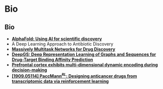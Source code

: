 # Bio

## Bio

* [**AlphaFold: Using AI for scientific discovery**](https://deepmind.com/blog/article/AlphaFold-Using-AI-for-scientific-discovery)
* A Deep Learning Approach to Antibiotic Discovery
* [**Massively Multitask Networks for Drug Discovery**](https://arxiv.org/abs/1502.02072.pdf)
* [**DeepGS: Deep Representation Learning of Graphs and Sequences for Drug-Target Binding Affinity Prediction**](https://paperswithcode.com/paper/deepgs-deep-representation-learning-of-graphs)
* [**Prefrontal cortex exhibits multi-dimensional dynamic encoding during decision-making**](https://www.biorxiv.org/content/biorxiv/early/2019/10/21/808584.full.pdf)
* [**\[1909.05114\] PaccMann$^{RL}$: Designing anticancer drugs from transcriptomic data via reinforcement learning**](https://arxiv.org/abs/1909.05114)
